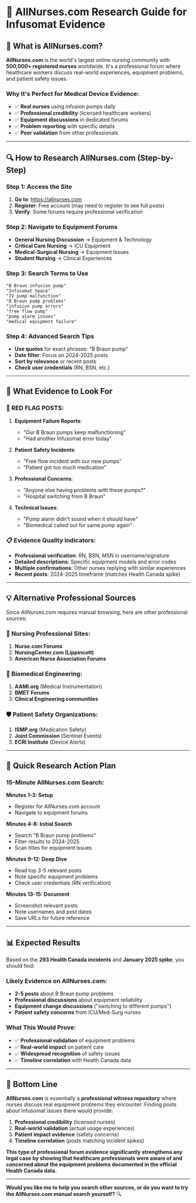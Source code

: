 # 🏥 **AllNurses.com Research Guide for Infusomat Evidence**

## 📖 **What is AllNurses.com?**

**AllNurses.com** is the world's largest online nursing community with **500,000+ registered nurses** worldwide. It's a professional forum where healthcare workers discuss real-world experiences, equipment problems, and patient safety issues.

### **Why It's Perfect for Medical Device Evidence:**
- ✅ **Real nurses** using infusion pumps daily
- ✅ **Professional credibility** (licensed healthcare workers)
- ✅ **Equipment discussions** in dedicated forums
- ✅ **Problem reporting** with specific details
- ✅ **Peer validation** from other professionals

---

## 🔍 **How to Research AllNurses.com (Step-by-Step)**

### **Step 1: Access the Site**
1. **Go to**: https://allnurses.com
2. **Register**: Free account (may need to register to see full posts)
3. **Verify**: Some forums require professional verification

### **Step 2: Navigate to Equipment Forums**
- **General Nursing Discussion** → Equipment & Technology
- **Critical Care Nursing** → ICU Equipment  
- **Medical-Surgical Nursing** → Equipment Issues
- **Student Nursing** → Clinical Experiences

### **Step 3: Search Terms to Use**
```
"B Braun infusion pump"
"Infusomat Space" 
"IV pump malfunction"
"B Braun pump problems"
"infusion pump errors"  
"free flow pump"
"pump alarm issues"
"medical equipment failure"
```

### **Step 4: Advanced Search Tips**
- **Use quotes** for exact phrases: "B Braun pump"
- **Date filter**: Focus on 2024-2025 posts
- **Sort by relevance** or recent posts
- **Check user credentials** (RN, BSN, etc.)

---

## 🎯 **What Evidence to Look For**

### **🚨 RED FLAG POSTS:**
1. **Equipment Failure Reports**:
   - "Our B Braun pumps keep malfunctioning"
   - "Had another Infusomat error today"

2. **Patient Safety Incidents**:
   - "Free flow incident with our new pumps"
   - "Patient got too much medication"

3. **Professional Concerns**:
   - "Anyone else having problems with these pumps?"
   - "Hospital switching from B Braun"

4. **Technical Issues**:
   - "Pump alarm didn't sound when it should have"
   - "Biomedical called out for same pump again"

### **📋 Evidence Quality Indicators:**
- **Professional verification**: RN, BSN, MSN in username/signature
- **Detailed descriptions**: Specific equipment models and error codes
- **Multiple confirmations**: Other nurses replying with similar experiences
- **Recent posts**: 2024-2025 timeframe (matches Health Canada spike)

---

## 💡 **Alternative Professional Sources**

Since AllNurses.com requires manual browsing, here are other professional sources:

### **🏥 Nursing Professional Sites:**
1. **Nurse.com Forums**
2. **NursingCenter.com (Lippincott)**
3. **American Nurse Association Forums**

### **🔧 Biomedical Engineering:**
1. **AAMI.org** (Medical Instrumentation)
2. **BMET Forums** 
3. **Clinical Engineering communities**

### **🛡️ Patient Safety Organizations:**
1. **ISMP.org** (Medication Safety)
2. **Joint Commission** (Sentinel Events)
3. **ECRI Institute** (Device Alerts)

---

## 🚀 **Quick Research Action Plan**

### **15-Minute AllNurses.com Search:**

**Minutes 1-3: Setup**
- Register for AllNurses.com account
- Navigate to equipment forums

**Minutes 4-8: Initial Search**
- Search "B Braun pump problems"
- Filter results to 2024-2025
- Scan titles for equipment issues

**Minutes 9-12: Deep Dive**
- Read top 3-5 relevant posts
- Note specific equipment problems
- Check user credentials (RN verification)

**Minutes 13-15: Document**
- Screenshot relevant posts
- Note usernames and post dates
- Save URLs for future reference

---

## 📊 **Expected Results**

Based on the **293 Health Canada incidents** and **January 2025 spike**, you should find:

### **Likely Evidence on AllNurses.com:**
- **2-5 posts** about B Braun pump problems
- **Professional discussions** about equipment reliability
- **Equipment change discussions** ("switching to different pumps")
- **Patient safety concerns** from ICU/Med-Surg nurses

### **What This Would Prove:**
- ✅ **Professional validation** of equipment problems
- ✅ **Real-world impact** on patient care
- ✅ **Widespread recognition** of safety issues
- ✅ **Timeline correlation** with Health Canada data

---

## 🎯 **Bottom Line**

**AllNurses.com** is essentially a **professional witness repository** where nurses discuss real equipment problems they encounter. Finding posts about Infusomat issues there would provide:

1. **Professional credibility** (licensed nurses)
2. **Real-world validation** (actual usage experiences)  
3. **Patient impact evidence** (safety concerns)
4. **Timeline correlation** (posts matching incident spikes)

**This type of professional forum evidence significantly strengthens any legal case by showing that healthcare professionals were aware of and concerned about the equipment problems documented in the official Health Canada data.**

---

**Would you like me to help you search other sources, or do you want to try the AllNurses.com manual search yourself?** 🔍